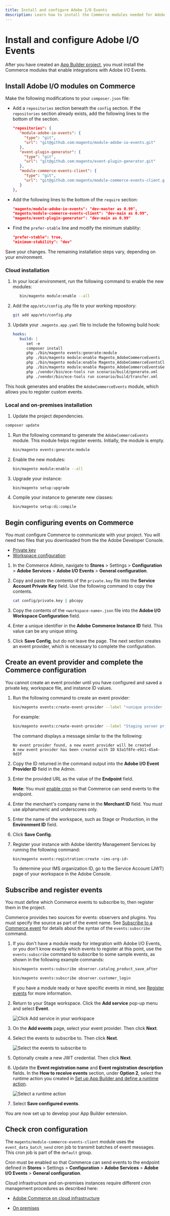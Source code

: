 ```yaml
---
title: Install and configure Adobe I/O Events
description: Learn how to install the Commerce modules needed for Adobe I/O Events and configure both Commerce and your existing Adobe App Builder project.
---
```


# Install and configure Adobe I/O Events

After you have created an [App Builder project](./project-setup.md), you must install the Commerce modules that enable integrations with Adobe I/O Events.

## Install Adobe I/O modules on Commerce

Make the following modifications to your `composer.json` file:

*  Add a `repositories` section beneath the `config` section. If the `repositories` section already exists, add the following lines to the bottom of the section.

   ```json
   "repositories": {
      "module-adobe-io-events": {
        "type": "git",
        "url": "git@github.com:magento/module-adobe-io-events.git"
      },
      "event-plugin-generator": {
        "type": "git",
        "url": "git@github.com:magento/event-plugin-generator.git"
      },
      "module-commerce-events-client": {
        "type": "git",
        "url": "git@github.com:magento/module-commerce-events-client.git"
      }
   },
   ```

*  Add the following lines to the bottom of the `require` section:

   ```json
   "magento/module-adobe-io-events": "dev-master as 0.99",
   "magento/module-commerce-events-client": "dev-main as 0.99",
   "magento/event-plugin-generator": "dev-main as 0.99"
   ```

*  Find the `prefer-stable` line and modify the minimum stability:

   ```json
   "prefer-stable": true,
   "minimum-stability": "dev"
   ```

Save your changes. The remaining installation steps vary, depending on your environment.

### Cloud installation

1. In your local environment, run the following command to enable the new modules:

   ```bash
      bin/magento module:enable --all
   ```

1. Add the `app/etc/config.php` file to your working repository:

   ```bash
   git add app/etc/config.php
   ```

1. Update your `.magento.app.yaml` file to include the following build hook:

   ```yaml
   hooks:
      build: |
         set -e
         composer install
         php ./bin/magento events:generate:module
         php ./bin/magento module:enable Magento_AdobeCommerceEvents
         php ./bin/magento module:enable Magento_AdobeCommerceEventsClient
         php ./bin/magento module:enable Magento_AdobeCommerceEventsGenerator
         php ./vendor/bin/ece-tools run scenario/build/generate.xml
         php ./vendor/bin/ece-tools run scenario/build/transfer.xml
   ```

This hook generates and enables the `AdobeCommerceEvents` module, which allows you to register custom events.

<!--Note to reviewer: I deleted references of bin/magento events:metadata:populate because I'm going to assume that a custom module with specific pre-defined events isn't available at initial installation/configuration. I will create a separate "Module development/integration" topic that addresses this command. -->

### Local and on-premises installation

1. Update the project dependencies.

  ```bash
  composer update
  ```

1. Run the following command to generate the `AdobeCommerceEvents` module. This module helps register events. Initially, the module is empty.

   ```bash
   bin/magento events:generate:module
   ```

1. Enable the new modules:

   ```bash
   bin/magento module:enable --all
   ```

1. Upgrade your instance:

   ```bash
   bin/magento setup:upgrade
   ```

1. Compile your instance to generate new classes:

   ```bash
   bin/magento setup:di:compile
   ```

## Begin configuring events on Commerce

You must configure Commerce to communicate with your project. You will need two files that you downloaded from the the Adobe Developer Console.

*  [Private key](./project-setup.md#set-up-a-project)
*  [Workspace configuration](./project-setup.md#download-the-workspace-configuration-file)

1. In the Commerce Admin, navigate to **Stores** > Settings > **Configuration** > **Adobe Services** > **Adobe I/O Events** > **General configuration**.

1. Copy and paste the contents of the `private.key` file into the **Service Account Private Key** field. Use the following command to copy the contents.

   ```bash
   cat config/private.key | pbcopy
   ```

1. Copy the contents of the `<workspace-name>.json` file into the **Adobe I/O Workspace Configuration** field.

1. Enter a unique identifier in the **Adobe Commerce Instance ID** field. This value can be any unique string.

1. Click **Save Config**, but do not leave the page. The next section creates an event provider, which is necessary to complete the configuration.

## Create an event provider and complete the Commerce configuration

You cannot create an event provider until you have configured and saved a private key, workspace file, and instance ID values.

1. Run the following command to create an event provider:

   ```bash
   bin/magento events:create-event-provider --label "<unique provider label>" --description "<provider description>"
   ```

   For example:

   ```bash
   bin/magento events:create-event-provider --label "Staging server provider" --description "Provides out-of-process extensibility for Adobe Commerce"
   ```

   The command displays a message similar to the the following:

   ```terminal
   No event provider found, a new event provider will be created
   A new event provider has been created with ID 63a1f8fe-e911-45a4-9d3f
   ```

1. Copy the ID returned in the command output into the **Adobe I/O Event Provider ID** field in the Admin.

1. Enter the provided URL as the value of the **Endpoint** field.

   **Note**: You must [enable cron](#check-cron-configuration) so that Commerce can send events to the endpoint.

1. Enter the merchant's company name in the **Merchant ID** field. You must use alphanumeric and underscores only.

1. Enter the name of the workspace, such as Stage or Production, in the **Environment ID** field.

1. Click **Save Config**.

1. Register your instance with Adobe Identity Management Services by running the following command:

   ```bash
   bin/magento events:registration:create <ims-org-id>
   ```

   To determine your IMS organization ID, go to the Service Account (JWT) page of your workspace in the Adobe Console.

## Subscribe and register events

You must define which Commerce events to subscribe to, then register them in the project.

Commerce provides two sources for events: observers and plugins. You must specify the source as part of the event name. See [Subscribe to a Commerce event](./commands.md) for details about the syntax of the `events:subscribe` command.

1. If you don't have a module ready for integration with Adobe I/O Events, or you don't know exactly which events to register at this point, use the `events:subscribe` command to subscribe to some sample events, as shown in the following example commands:

   ```bash
   bin/magento events:subscribe observer.catalog_product_save_after
   ```

   ```bash
   bin/magento events:subscribe observer.customer_login
   ```

   If you have a module ready or have specific events in mind, see [Register events](./module-development.md#register-events) for more information.

1. Return to your Stage workspace. Click the **Add service** pop-up menu and select **Event**.

   ![Click Add service in your workspace](../_images/add-event.png)

1. On the **Add events** page, select your event provider. Then click **Next**.

1. Select the events to subscribe to. Then click **Next**.

   ![Select the events to subscribe to](../_images/config-event-registration.png)

1. Optionally create a new JWT credential. Then click **Next**.

1. Update the **Event registration name** and **Event registration description** fields. In the **How to receive events** section, under **Option 2**, select the runtime action you created in [Set up App Builder and define a runtime action](./project-setup.md#set-up-app-builder-and-define-a-runtime-action).

   ![Select a runtime action](../_images/select-runtime-action.png)

1. Select **Save configured events**.

You are now set up to develop your App Builder extension.

## Check cron configuration

The `magento/module-commerce-events-client` module uses the `event_data_batch_send` cron job to transmit batches of event messages. This cron job is part of the `default` group.

<InlineAlert variant="info" slots="text"/>

Cron must be enabled so that Commerce can send events to the endpoint defined in **Stores** > Settings > **Configuration** > **Adobe Services** > **Adobe I/O Events** > **General configuration**.

Cloud infrastructure and on-premises instances require different cron management procedures as described here:

*  [Adobe Commerce on cloud infrastructure](https://devdocs.magento.com/cloud/configure/setup-cron-jobs.html)

*  [On premises](https://experienceleague.adobe.com/docs/commerce-operations/configuration-guide/crons/custom-cron-reference.html)
